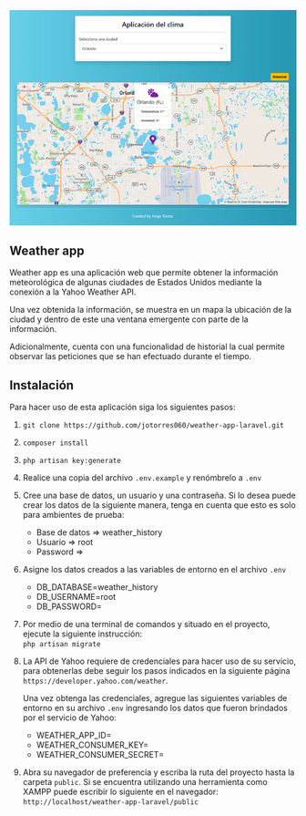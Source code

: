 ![Weather-app](./public/images/Map.PNG)

## Weather app

Weather app es una aplicación web que permite obtener la información meteorológica de algunas ciudades
de Estados Unidos mediante la conexión a la Yahoo Weather API.

Una vez obtenida la información, se muestra en un mapa la ubicación de la ciudad y dentro de este una
ventana emergente con parte de la información.

Adicionalmente, cuenta con una funcionalidad de historial la cual permite observar las peticiones que
se han efectuado durante el tiempo.

## Instalación

Para hacer uso de esta aplicación siga los siguientes pasos:

1. `git clone https://github.com/jotorres060/weather-app-laravel.git`
2. `composer install`
3. `php artisan key:generate`   
4. Realice una copia del archivo `.env.example` y renómbrelo a `.env`
5. Cree una base de datos, un usuario y una contraseña. Si lo desea puede crear los datos de la siguiente manera,
   tenga en cuenta que esto es solo para ambientes de prueba:
    - Base de datos => weather_history
    - Usuario => root
    - Password => 
6. Asigne los datos creados a las variables de entorno en el archivo `.env`
    - DB_DATABASE=weather_history
    - DB_USERNAME=root
    - DB_PASSWORD=
7. Por medio de una terminal de comandos y situado en el proyecto, ejecute la siguiente instrucción:  
   `php artisan migrate`
8. La API de Yahoo requiere de credenciales para hacer uso de su servicio, para obtenerlas debe seguir los pasos
   indicados en la siguiente página `https://developer.yahoo.com/weather`.  
   
   Una vez obtenga las credenciales, agregue las siguientes variables de entorno en su archivo `.env`
   ingresando los datos que fueron brindados por el servicio de Yahoo:
    - WEATHER_APP_ID=
    - WEATHER_CONSUMER_KEY=
    - WEATHER_CONSUMER_SECRET=
9. Abra su navegador de preferencia y escriba la ruta del proyecto hasta la carpeta `public`. Si se encuentra
    utilizando una herramienta como XAMPP puede escribir lo siguiente en el navegador:  
   `http://localhost/weather-app-laravel/public`
